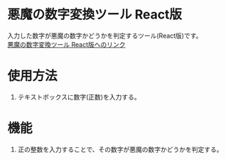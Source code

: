 # 悪魔の数字変換ツール React版
入力した数字が悪魔の数字かどうかを判定するツール(React版)です。</br>
[悪魔の数字変換ツール React版へのリンク](https://takuminish.github.io/666tool-React)

# 使用方法
1. テキストボックスに数字(正数)を入力する。

# 機能
1. 正の整数を入力することで、その数字が悪魔の数字かどうかを判定する。
